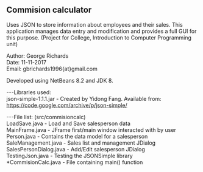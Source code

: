 Commision calculator
--
Uses JSON to store information about employees and their sales. This application manages data entry and modification and provides a full GUI for this purpose. (Project for College, Introduction to Computer Programming unit)

Author: George Richards  
Date: 11-11-2017  
Email: gbrichards1996{at}gmail.com  


Developed using NetBeans 8.2 and JDK 8.

---Libraries used:  
json-simple-1.1.1.jar - Created by Yidong Fang. Available from: https://code.google.com/archive/p/json-simple/ 

---File list: (src/commisioncalc)  
LoadSave.java - Load and Save salesperson data  
MainFrame.java - JFrame first/main window interacted with by user  
Person.java - Contains the data model for a salesperson  
SaleManagement.java - Sales list and management JDialog  
SalesPersonDialog.java - Add/Edit salesperson JDialog  
TestingJson.java - Testing the JSONSimple library  
*CommisionCalc.java - File containing main() function  

